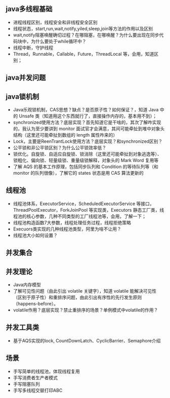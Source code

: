 ## java多线程基础

- 进程线程区别，线程安全和非线程安全区别
- 线程状态，start,run,wait,notify,yiled,sleep,join等方法的作用以及区别
- wait,notify阻塞唤醒确切过程？在哪阻塞，在哪唤醒？为什么要出现在同步代码块中，为什么要处于while循环中？
- 线程中断，守护线程
- Thread，Runnable，Callable，Future，ThreadLocal 等，会用，知道区别；



## java并发问题







## java锁机制

- Java乐观锁机制，CAS思想？缺点？是否原子性？如何保证？，知道 Java 中的 Unsafe 类（知道用这个东西就行了，直接操作内存的，基本用不到）；
- synchronized使用方法？底层实现？首先知道它是干啥的，其次了解咋实现的，我认为至少要讲到 monitor 面试官才会满意，其间可能牵扯到堆中对象头结构（这里还可能牵扯到数组的 length 属性咋来的）
- Lock，主要是ReenTrantLock使用方法？底层实现？和synchronized区别？
- 公平锁和非公平锁区别？为什么公平锁效率低？
- 锁优化。自旋锁、自适应自旋锁、锁消除（这里还可能牵扯到对象逃逸等）、锁粗化、偏向锁、轻量级锁、重量级锁解释，对象头的 Mark Word 复用等
- 了解 AQS 的基本工作原理，包括同步队列和 Condition 的等待队列等（和 monitor 的队列很像），了解它的 states 状态是用 CAS 算法更新的





## 线程池

- 线程池体系，ExecutorService，ScheduledExecutorService 等接口，ThreadPoolExecutor，ForkJoinPool 等实现类，Executors 静态工厂类，线程池的核心参数，几种不同类型的工厂线程池等，会用，了解一下；
- 线程池构造函数7大参数，线程处理任务过程，线程拒绝策略
- Execuors类实现的几种线程池类型，阿里为啥不让用？
- 线程池大小如何设置？





## 并发集合







## 并发理论

- Java内存模型
- 了解可见性问题（由此引出 volatile 关键字），知道 volatile 能解决可见性（区别于原子性）和重排序问题，由此引出有序性的先行发生原则（happens-before）。
- volatile作用？底层实现？禁止重排序的场景？单例模式中volatile的作用？







## 并发工具类

- 基于AQS实现的lock, CountDownLatch、CyclicBarrier、Semaphore介绍



## 场景

- 手写简单的线程池，体现线程复用
- 手写消费者生产者模式
- 手写阻塞队列
- 手写多线程交替打印ABC









